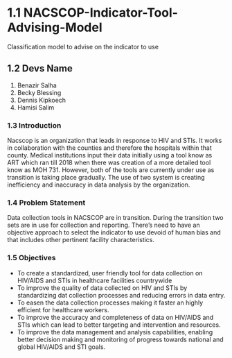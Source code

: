 # 1.1 NACSCOP-Indicator-Tool-Advising-Model
Classification model to advise on the indicator to use

## 1.2 Devs Name 
1. Benazir Salha  
2. Becky Blessing  
3. Dennis Kipkoech  
4. Hamisi Salim 

### 1.3 Introduction
Nacscop is an organization that leads in response to HIV and STIs. It works in collaboration with the counties and therefore the hospitals within that county. Medical institutions input their data initially using a tool know as ART which ran till 2018 when there was creation of a more detailed tool know as MOH 731. However, both of the tools are currently under use as transition is taking place gradually. The use of two system is creating inefficiency and inaccuracy in data analysis by the organization.

### 1.4 Problem Statement
Data collection tools in NACSCOP are in transition. During the transition two sets are in use for collection and reporting. There’s need to have an objective approach to select the indicator to use devoid of human bias and that includes other pertinent facility characteristics.

### 1.5 Objectives
- To create a standardized, user friendly tool for data collection on HIV/AIDS and STIs in healthcare facilities countrywide
- To improve the quality of data collected on HIV and STIs by standardizing dat collection processes and reducing errors in data entry.
- To easen the data collection processes making it faster an highly efficient for healthcare workers.
- To improve the accuracy and completeness of data on HIV/AIDS and STIs which can lead to better targeting and intervention and resources.
- To improve the data management and analysis capabilities, enabling better decision making and monitoring of progress towards national and global HIV/AIDS and STI goals.

